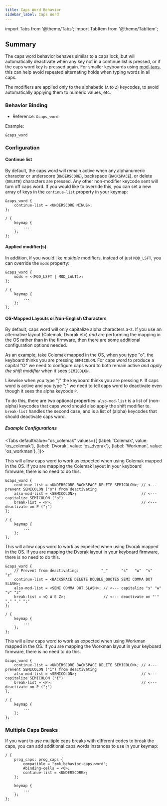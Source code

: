 ```yaml
---
title: Caps Word Behavior
sidebar_label: Caps Word
---
```


import Tabs from '@theme/Tabs';
import TabItem from '@theme/TabItem';

## Summary

The caps word behavior behaves similar to a caps lock, but will automatically deactivate when any key not in a continue list is pressed, or if the caps word key is pressed again. For smaller keyboards using [mod-taps](/docs/behaviors/mod-tap), this can help avoid repeated alternating holds when typing words in all caps.

The modifiers are applied only to the alphabetic (`A` to `Z`) keycodes, to avoid automatically applying them to numeric values, etc.

### Behavior Binding

- Reference: `&caps_word`

Example:

```dts
&caps_word
```

### Configuration

#### Continue list

By default, the caps word will remain active when any alphanumeric character or underscore (`UNDERSCORE`), backspace (`BACKSPACE`), or delete (`DELETE`) characters are pressed. Any other non-modifier keycode sent will turn off caps word. If you would like to override this, you can set a new array of keys in the `continue-list` property in your keymap:

```dts
&caps_word {
    continue-list = <UNDERSCORE MINUS>;
};

/ {
    keymap {
        ...
    };
};
```

#### Applied modifier(s)

In addition, if you would like _multiple_ modifiers, instead of just `MOD_LSFT`, you can override the `mods` property:

```dts
&caps_word {
    mods = <(MOD_LSFT | MOD_LALT)>;
};

/ {
    keymap {
        ...
    };
};
```

#### OS-Mapped Layouts or Non-English Characters

By default, caps word will only capitalize alpha characters a-z. If you use an alternative layout (Colemak, Dvorak etc) _and_ are performing the mapping in the OS rather than in the firmware, then there are some additional configuration options needed.

As an example, take Colemak mapped in the OS, when you type "o", the keyboard thinks you are pressing `SEMICOLON`. For caps word to produce a capital "O" we need to configure caps word to both remain active _and apply the shift modifier_ when it sees `SEMICOLON`.

Likewise when you type ";" the keyboard thinks you are pressing `P`. If caps word is active and you type ";" we need to tell caps word to deactivate even though it sees the alpha keycode `P`.

To do this, there are two optional properties: `also-mod-list` is a list of (non-alpha) keycodes that caps word should also apply the shift modifier to. `break-list` handles the second case, and is a list of (alpha) keycodes that should deactivate caps word.

##### Example Configurations

<Tabs
defaultValue="os_colemak"
values={[
{label: 'Colemak', value: 'os_colemak'},
{label: 'Dvorak', value: 'os_dvorak'},
{label: 'Workman', value: 'os_workman'},
]}>

<TabItem value="os_colemak">

This will allow caps word to work as expected when using Colemak mapped in the OS. If you are mapping the Colemak layout in your keyboard firmware, there is no need to do this.

```dtsi title="For OS-mapped Colemak"
&caps_word {
    continue-list = <UNDERSCORE BACKSPACE DELETE SEMICOLON>; // <--- prevent SEMICOLON ("o") from deactivating
    also-mod-list = <SEMICOLON>;                             // <--- capitalize SEMICOLON ("o")
    break-list = <P>;                                        // <--- deactivate on P (";")
};

/ {
    keymap {
        ...
    };
};
```

</TabItem>

<TabItem value="os_dvorak">

This will allow caps word to work as expected when using Dvorak mapped in the OS. If you are mapping the Dvorak layout in your keyboard firmware, there is no need to do this.

```dtsi title="For OS-mapped Dvorak"
&caps_word {
    // Prevent from deactivating:          "_"      "s"   "w"  "v"  "z"
    continue-list = <BACKSPACE DELETE DOUBLE_QUOTES SEMI COMMA DOT SLASH>;
    also-mod-list = <SEMI COMMA DOT SLASH>; // <--- capitalize "s" "w" "v" "z"
    break-list = <Q W E Z>;                 // <--- deactivate on "'" "," "." ";"
};

/ {
    keymap {
        ...
    };
};
```

</TabItem>

<TabItem value="os_workman">

This will allow caps word to work as expected when using Workman mapped in the OS. If you are mapping the Workman layout in your keyboard firmware, there is no need to do this.

```dtsi title="For OS-mapped Workman"
&caps_word {
    continue-list = <UNDERSCORE BACKSPACE DELETE SEMICOLON>; // <--- prevent SEMICOLON ("i") from deactivating
    also-mod-list = <SEMICOLON>;                             // <--- capitalize SEMICOLON ("i")
    break-list = <P>;                                        // <--- deactivate on P (";")
};

/ {
    keymap {
        ...
    };
};
```

</TabItem>

</Tabs>

### Multiple Caps Breaks

If you want to use multiple caps breaks with different codes to break the caps, you can add additional caps words instances to use in your keymap:

```dts
/ {
    prog_caps: prog_caps {
        compatible = "zmk,behavior-caps-word";
        #binding-cells = <0>;
        continue-list = <UNDERSCORE>;
    };

    keymap {
        ...
    };
};
```
